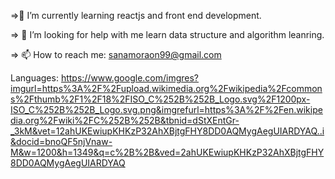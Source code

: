 
  =>🌱 I’m currently learning reactjs and front end development.

 => 🤔 I’m looking for help with me learn data structure and algorithm leanring.

  => 📫 How to reach me: sanamoraon99@gmail.com
  
  Languages: 
 https://www.google.com/imgres?imgurl=https%3A%2F%2Fupload.wikimedia.org%2Fwikipedia%2Fcommons%2Fthumb%2F1%2F18%2FISO_C%252B%252B_Logo.svg%2F1200px-ISO_C%252B%252B_Logo.svg.png&imgrefurl=https%3A%2F%2Fen.wikipedia.org%2Fwiki%2FC%252B%252B&tbnid=dStXEntGr-_3kM&vet=12ahUKEwiupKHKzP32AhXBjtgFHY8DD0AQMygAegUIARDYAQ..i&docid=bnoQF5njVnaw-M&w=1200&h=1349&q=c%2B%2B&ved=2ahUKEwiupKHKzP32AhXBjtgFHY8DD0AQMygAegUIARDYAQ

